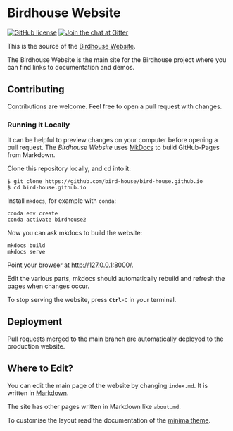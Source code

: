 # Birdhouse Website

[![GitHub license](https://img.shields.io/github/license/bird-house/bird-house.github.io.svg)](https://github.com/bird-house/bird-house.github.io/blob/main/LICENSE)
[![Join the chat at Gitter](https://badges.gitter.im/bird-house/birdhouse.svg)](https://gitter.im/bird-house/birdhouse?utm_source=badge&utm_medium=badge&utm_campaign=pr-badge&utm_content=badge)

This is the source of the [Birdhouse Website](https://bird-house.github.io/).

The Birdhouse Website is the main site for the Birdhouse project
where you can find links to documentation and demos.

## Contributing

Contributions are welcome. Feel free to open a pull request with changes.

### Running it Locally

It can be helpful to preview changes on your computer before opening a pull request. The *Birdhouse Website* uses [MkDocs](https://www.mkdocs.org/) to build GitHub-Pages from Markdown.

Clone this repository locally, and cd into it:

```console
$ git clone https://github.com/bird-house/bird-house.github.io
$ cd bird-house.github.io
```


Install `mkdocs`, for example with `conda`:

```console
conda env create
conda activate birdhouse2
```

Now you can ask mkdocs to build the website:

```
mkdocs build
mkdocs serve
```

Point your browser at http://127.0.0.1:8000/.

Edit the various parts, mkdocs should automatically rebuild and
refresh the pages when changes occur.

To stop serving the website, press **`Ctrl`**-`C` in your terminal.

## Deployment

Pull requests merged to the main branch are automatically deployed to the production website.

## Where to Edit?

You can edit the main page of the website by changing `index.md`.
It is written in [Markdown](https://guides.github.com/features/mastering-markdown/).

The site has other pages written in Markdown like `about.md`.

To customise the layout read the documentation of the [minima theme](https://github.com/jekyll/minima).

